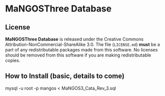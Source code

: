 MaNGOSThree Database
===========

License
-------
**MaNGOSThree Database** is released under the Creative Commons Attribution-NonCommercial-ShareAlike 3.0.
The file (`LICENSE.md`) **must** be a part of any redistributable packages
made from this software.  No licenses should be removed from this software if
you are making redistributable copies.

How to Install (basic, details to come)
-------
mysql -u root -p mangos < MaNGOS3_Cata_Rev_3.sql
